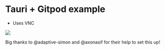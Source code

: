 # Tauri + Gitpod example

- Uses VNC

![](https://i.imgur.com/muS5ysD.png)

Big thanks to @adaptive-simon and @axonasif for their help to set this up!
